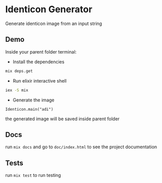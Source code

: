 # Identicon Generator

Generate identicon image from an input string

## Demo

Inside your parent folder terminal:

- Install the dependencies

```bash
mix deps.get
```

- Run elixir interactive shell

```bash
iex -S mix
```

- Generate the image

```iex
Identicon.main("adi")
```

the generated image will be saved inside parent folder

## Docs

run `mix docs` and go to `doc/index.html` to see the project documentation

## Tests

run `mix test` to run testing
